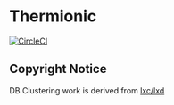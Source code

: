 # Thermionic

[![CircleCI](https://circleci.com/gh/spoke-d/thermionic.svg?style=svg&circle-token=64845223f6794f9a35870fa2cbb451e09a8cbc0a)](https://circleci.com/gh/spoke-d/thermionic)

## Copyright Notice

DB Clustering work is derived from [lxc/lxd](https://github.com/lxc/lxd)
